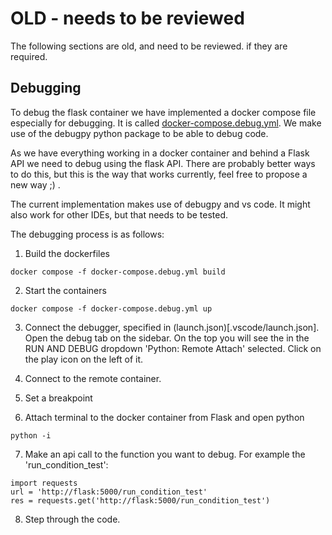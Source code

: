 # OLD - needs to be reviewed
The following sections are old, and need to be reviewed. if they are required.

## Debugging
To debug the flask container we have implemented a docker compose file especially for debugging. It is called [docker-compose.debug.yml](docker-compose.debug.yml). We make use of the debugpy python package to be able to debug code.

As we have everything working in a docker container and behind a Flask API we need to debug using the flask API. There are probably better ways to do this, but this is the way that works currently, feel free to propose a new way ;) .

The current implementation makes use of debugpy and vs code. It might also work for other IDEs, but that needs to be tested. 

The debugging process is as follows:
1. Build the dockerfiles
```
docker compose -f docker-compose.debug.yml build
```
2. Start the containers
```
docker compose -f docker-compose.debug.yml up
```
3. Connect the debugger, specified in (launch.json)[.vscode/launch.json]. Open the debug tab on the sidebar. On the top you will see the in the RUN AND DEBUG dropdown 'Python: Remote Attach' selected. Click on the play icon on the left of it. 

4. Connect to the remote container.
5. Set a breakpoint
6. Attach terminal to the docker container from Flask and open python
```
python -i
```
7. Make an api call to the function you want to debug. For example the 'run_condition_test':
```
import requests
url = 'http://flask:5000/run_condition_test'
res = requests.get('http://flask:5000/run_condition_test')
```
8. Step through the code.

